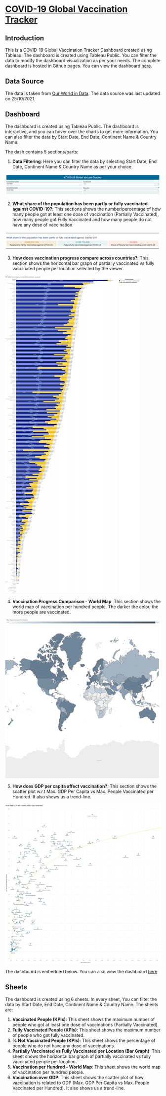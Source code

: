 # [COVID-19 Global Vaccination Tracker](https://public.tableau.com/views/COVID-19GlobalVaccinationTracker_16850851988440/COVID-19GlobalVaccineTracker?:language=en-US&:display_count=n&:origin=viz_share_link)

## Introduction

This is a COVID-19 Global Vaccination Tracker Dashboard created using Tableau. The dashboard is created using Tableau
Public. You can filter the data to modify the dashboard visualization as per your needs. The complete dashboard is hosted in Github pages. You can view the dashboard [here](https://mohitur669.github.io/COVID-19-Vaccination-Tracker/).

## Data Source

The data is taken from [Our World in Data](https://ourworldindata.org/covid-vaccinations). The data source was last
updated on 25/10/2021.

## Dashboard

The dashboard is created using Tableau
Public. The dashboard is interactive, and you can hover over the charts to get more information. You can also filter the
data by Start Date, End Date, Continent Name & Country Name.

The dash contains 5 sections/parts: 
1. **Data Filtering**: Here you can filter the
   data by selecting Start Date, End Date, Continent Name & Country Name as per your choice.

![Filter Options](img/filter.png "Filter Options")

2. **What share of the population has been partly or fully vaccinated against COVID-19?**: This sections shows the number/percentage of how many people got at least one dose of vaccination (Partially Vaccinated), how many people got Fully Vaccinated and how many people do not have any dose of vaccination.

![Vaccination Data](img/vaccination.png "Vaccination Data")

3. **How does vaccination progress compare across countries?**: This section shows the horizontal bar graph of partially vaccinated vs fully vaccinated people per location selected by the viewer.

![Vaccination Progress Per Country](img/bar.png "Vaccination Progress per Country")

4. **Vaccination Progress Comparison - World Map**: This section shows the world map of vaccination per hundred people. The darker the color, the more people are vaccinated.

![Map Legend](img/map_legend.png "Map Legend")
![Vaccination Progress Comparison - World Map](img/map.png "Vaccination Progress Comparison - World Map")

5. **How does GDP per capita affect vaccination?**: This section shows the scatter plot w.r.t Max. GDP Per Capita vs Max. People Vaccinated per Hundred. It also shows us a trend-line.

![Max. GDP Per Capita vs Max. People Vaccinated per Hundred](img/scatter.png "Max. GDP Per Capita vs Max. People Vaccinated per Hundred")

The dashboard is embedded below. You can also view the
dashboard [here](https://mohitur669.github.io/COVID-19-Vaccination-Tracker/).

## Sheets
The dashboard is created using 6 sheets. In every sheet, You can filter the data by Start Date, End Date, Continent Name & Country Name. The sheets are:
1. **Vaccinated People (KPIs)**: This sheet shows the maximum number of people who got at least one dose of vaccinations (Partially Vaccinated).
2. **Fully Vaccinated People (KPIs)**: This sheet shows the maximum number of people who got fully vaccinated.
3. **% Not Vaccinated People (KPIs)**: This sheet shows the percentage of people who do not have any dose of vaccinations.
4. **Partially Vaccinated vs Fully Vaccinated per Location (Bar Graph)**: This sheet shows the horizontal bar graph of partially vaccinated vs fully vaccinated people per location.
5. **Vaccination per Hundred - World Map**: This sheet shows the world map of vaccination per hundred people.
6. **Vaccination over GDP**: This sheet shows the scatter plot of how vaccination is related to GDP (Max. GDP Per Capita vs Max. People Vaccinated per Hundred). It also shows us a trend-line.
